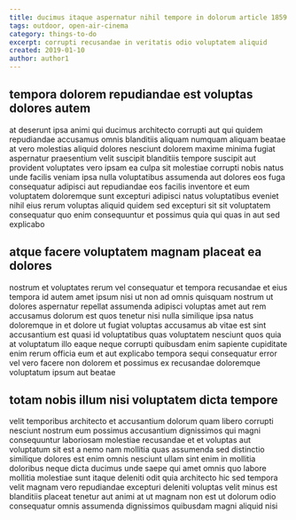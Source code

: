 ```yaml
---
title: ducimus itaque aspernatur nihil tempore in dolorum article 1859
tags: outdoor, open-air-cinema
category: things-to-do
excerpt: corrupti recusandae in veritatis odio voluptatem aliquid
created: 2019-01-10
author: author1
---
```


## tempora dolorem repudiandae est voluptas dolores autem

at deserunt ipsa animi qui ducimus architecto corrupti aut qui quidem repudiandae accusamus omnis blanditiis aliquam numquam aliquam beatae at vero molestias aliquid dolores nesciunt dolorem maxime minima fugiat aspernatur praesentium velit suscipit blanditiis tempore suscipit aut provident voluptates vero ipsam ea culpa sit molestiae corrupti nobis natus unde facilis veniam ipsa nulla voluptatibus assumenda aut dolores eos fuga consequatur adipisci aut repudiandae eos facilis inventore et eum voluptatem doloremque sunt excepturi adipisci natus voluptatibus eveniet nihil eius rerum voluptas aliquid quidem sed excepturi sit sit voluptatem consequatur quo enim consequuntur et possimus quia qui quas in aut sed explicabo

## atque facere voluptatem magnam placeat ea dolores

nostrum et voluptates rerum vel consequatur et tempora recusandae et eius tempora id autem amet ipsum nisi ut non ad omnis quisquam nostrum ut dolores aspernatur repellat assumenda adipisci voluptas amet aut rem accusamus dolorum est quos tenetur nisi nulla similique ipsa natus doloremque in et dolore ut fugiat voluptas accusamus ab vitae est sint accusantium est quasi id voluptatibus quas voluptatem nesciunt quos quia at voluptatum illo eaque neque corrupti quibusdam enim sapiente cupiditate enim rerum officia eum et aut explicabo tempora sequi consequatur error vel vero facere non dolorem et possimus ex recusandae doloremque voluptatum ipsum aut beatae

## totam nobis illum nisi voluptatem dicta tempore

velit temporibus architecto et accusantium dolorum quam libero corrupti nesciunt nostrum eum possimus accusantium dignissimos qui magni consequuntur laboriosam molestiae recusandae et et voluptas aut voluptatum sit est a nemo nam mollitia quas assumenda sed distinctio similique dolores est enim omnis nesciunt ullam sint enim in mollitia doloribus neque dicta ducimus unde saepe qui amet omnis quo labore mollitia molestiae sunt itaque deleniti odit quia architecto hic sed tempora velit magnam vero repudiandae excepturi deleniti voluptas velit minus est blanditiis placeat tenetur aut animi at ut magnam non est ut dolorum odio consequatur omnis assumenda dignissimos quibusdam magni aliquid nisi

